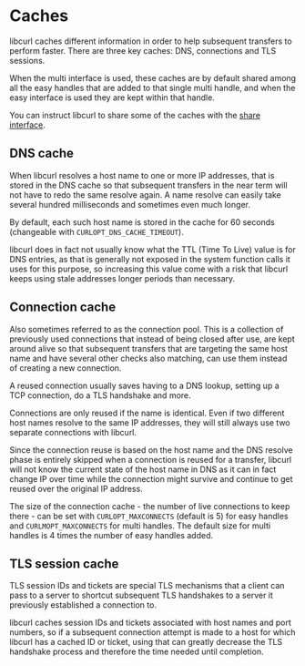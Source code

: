 # Caches

libcurl caches different information in order to help subsequent transfers to
perform faster. There are three key caches: DNS, connections and TLS sessions.

When the multi interface is used, these caches are by default shared among all
the easy handles that are added to that single multi handle, and when the easy
interface is used they are kept within that handle.

You can instruct libcurl to share some of the caches with the
[share interface](sharing.md).

## DNS cache

When libcurl resolves a host name to one or more IP addresses, that is stored
in the DNS cache so that subsequent transfers in the near term will not have
to redo the same resolve again. A name resolve can easily take several hundred
milliseconds and sometimes even much longer.

By default, each such host name is stored in the cache for 60 seconds
(changeable with `CURLOPT_DNS_CACHE_TIMEOUT`).

libcurl does in fact not usually know what the TTL (Time To Live) value is for
DNS entries, as that is generally not exposed in the system function calls it
uses for this purpose, so increasing this value come with a risk that libcurl
keeps using stale addresses longer periods than necessary.

## Connection cache

Also sometimes referred to as the connection pool. This is a collection of
previously used connections that instead of being closed after use, are kept
around alive so that subsequent transfers that are targeting the same host
name and have several other checks also matching, can use them instead of
creating a new connection.

A reused connection usually saves having to a DNS lookup, setting up a TCP
connection, do a TLS handshake and more.

Connections are only reused if the name is identical. Even if two different
host names resolve to the same IP addresses, they will still always use two
separate connections with libcurl.

Since the connection reuse is based on the host name and the DNS resolve phase
is entirely skipped when a connection is reused for a transfer, libcurl will
not know the current state of the host name in DNS as it can in fact change IP
over time while the connection might survive and continue to get reused over
the original IP address.

The size of the connection cache - the number of live connections to keep
there - can be set with `CURLOPT_MAXCONNECTS` (default is 5) for easy handles
and `CURLMOPT_MAXCONNECTS` for multi handles. The default size for multi
handles is 4 times the number of easy handles added.

## TLS session cache

TLS session IDs and tickets are special TLS mechanisms that a client can pass
to a server to shortcut subsequent TLS handshakes to a server it previously
established a connection to.

libcurl caches session IDs and tickets associated with host names and port
numbers, so if a subsequent connection attempt is made to a host for which
libcurl has a cached ID or ticket, using that can greatly decrease the TLS
handshake process and therefore the time needed until completion.
